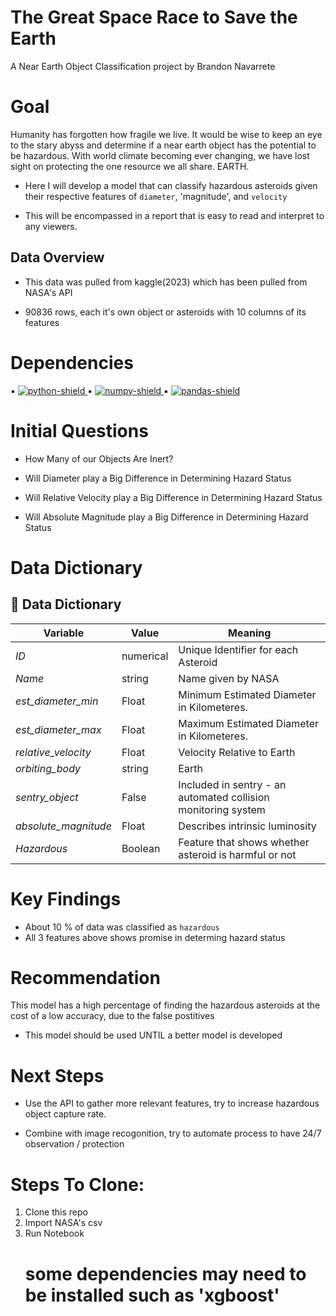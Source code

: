 # The Great Space Race to Save the Earth
A Near Earth Object Classification project by Brandon Navarrete

# Goal
Humanity has forgotten how fragile we live. It would be wise to keep an eye to the stary abyss and determine if a near earth object has the potential to be hazardous.
With world climate becoming ever changing, we have lost sight on protecting the one resource we all share. EARTH.

* Here I will develop a model that can classify hazardous asteroids given their respective features of `diameter`, 'magnitude', and `velocity`

* This will be encompassed in a report that is easy to read and interpret to any viewers.


## Data Overview

* This data was pulled from kaggle(2023) which has been pulled from NASA's API

* 90836 rows, each it's own object or asteroids with 10 columns of its features

# Dependencies 

▪ [![python-shield](https://img.shields.io/badge/Python-864000?&logo=python&logoColor=white)
    ](https://www.python.org/)
▪ [![numpy-shield](https://img.shields.io/badge/Numpy-D44000?&logo=NumPy)
    ](https://numpy.org/)
▪ [![pandas-shield](https://img.shields.io/badge/Pandas-FF7A00?&logo=pandas)
    ](https://pandas.pydata.org/)

# Initial Questions
* How Many of our Objects Are Inert?

* Will Diameter play a Big Difference in Determining Hazard Status

* Will Relative Velocity play a Big Difference in Determining Hazard Status

* Will Absolute Magnitude play a Big Difference in Determining Hazard Status

# Data Dictionary

## :open_file_folder:   Data Dictionary
**Variable** |    **Value**    | **Meaning**
---|---|---
*ID* | numerical | Unique Identifier for each Asteroid
*Name* | string | Name given by NASA
*est_diameter_min* | Float | Minimum Estimated Diameter in Kilometeres.
*est_diameter_max* | Float | Maximum Estimated Diameter in Kilometeres.
*relative_velocity* | Float | Velocity Relative to Earth
*orbiting_body* | string | Earth
*sentry_object* | False | Included in sentry - an automated collision monitoring system
*absolute_magnitude* | Float | Describes intrinsic luminosity
*Hazardous* | Boolean |  Feature that shows whether asteroid is harmful or not


# Key Findings
* About 10 % of data was classified as `hazardous`
* All 3 features above shows promise in determing hazard status

# Recommendation
This model has a high percentage of finding the hazardous asteroids at the cost of a low accuracy, due to the false postitives

* This model should be used UNTIL a better model is developed

# Next Steps
* Use the API to gather more relevant features, try to increase hazardous object capture rate.

* Combine with image recogonition, try to automate process to have 24/7 observation / protection


# Steps To Clone:
1. Clone this repo
2. Import NASA's csv
3. Run Notebook
     # some dependencies may need to be installed such as 'xgboost'